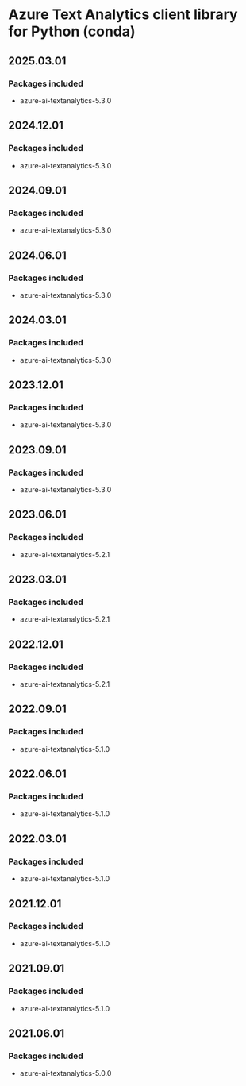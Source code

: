 # Azure Text Analytics client library for Python (conda)

## 2025.03.01

### Packages included

- azure-ai-textanalytics-5.3.0

## 2024.12.01

### Packages included

- azure-ai-textanalytics-5.3.0

## 2024.09.01

### Packages included

- azure-ai-textanalytics-5.3.0

## 2024.06.01

### Packages included

- azure-ai-textanalytics-5.3.0

## 2024.03.01

### Packages included

- azure-ai-textanalytics-5.3.0

## 2023.12.01

### Packages included

- azure-ai-textanalytics-5.3.0

## 2023.09.01

### Packages included

- azure-ai-textanalytics-5.3.0

## 2023.06.01

### Packages included

- azure-ai-textanalytics-5.2.1

## 2023.03.01

### Packages included

- azure-ai-textanalytics-5.2.1

## 2022.12.01

### Packages included

- azure-ai-textanalytics-5.2.1

## 2022.09.01

### Packages included

- azure-ai-textanalytics-5.1.0

## 2022.06.01

### Packages included

- azure-ai-textanalytics-5.1.0

## 2022.03.01

### Packages included

- azure-ai-textanalytics-5.1.0

## 2021.12.01

### Packages included

- azure-ai-textanalytics-5.1.0

## 2021.09.01

### Packages included

- azure-ai-textanalytics-5.1.0

## 2021.06.01

### Packages included

- azure-ai-textanalytics-5.0.0
